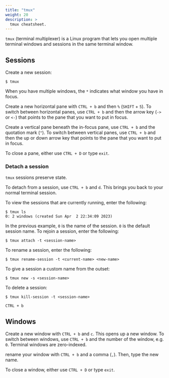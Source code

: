 ```yaml
---
title: "tmux"
weight: 20
description: >
  tmux cheatsheet.
---
```


`tmux` (terminal multiplexer) is a Linux program that lets you open multiple terminal windows and sessions in the same terminal window.

## Sessions



Create a new session:
```shell
$ tmux
```
When you have multiple windows, the `*` indicates what window you have in focus.

Create a new horizontal pane with `CTRL + b` and then `%` (`SHIFT` + `5`).
To switch between horizontal panes, use `CTRL + b` and then the arrow key (`->` or `<-`) that points to the pane that you want to put in focus.

Create a vertical pane beneath the in-focus pane, use `CTRL + b` and the quotation mark (`"`). 
To switch between vertical panes, use `CTRL + b` and then the up or down arrow key that points to the pane that you want to put in focus.

To close a pane, either use `CTRL + D` or type `exit`.

### Detach a session

`tmux` sessions preserve state.

To detach from a session, use `CTRL + b` and `d`. This brings you back to your normal terminal session. 

To view the sessions that are currently running, enter the following:

```shell
$ tmux ls
0: 2 windows (created Sun Apr  2 22:34:09 2023)
```
In the previous example, `0` is the name of the session. `0` is the default session name.
To rejoin a session, enter the following: 

```shell
$ tmux attach -t <session-name>
```
To rename a session, enter the following:

```shell
$ tmux rename-session -t <current-name> <new-name>
```
To give a session a custom name from the outset:
```shell
$ tmux new -s <session-name>
```
To delete a session:
```shell
$ tmux kill-session -t <session-name>
```

`CTRL + b`



## Windows

Create a new window with `CTRL + b` and `c`. This opens up a new window. 
To switch between windows, use `CTRL + b` and the number of the window, e.g. `0`. Terminal windows are zero-indexed.

rename your window with `CTRL + b` and a comma (`,`). Then, type the new name.

To close a window, either use `CTRL + D` or type `exit`.